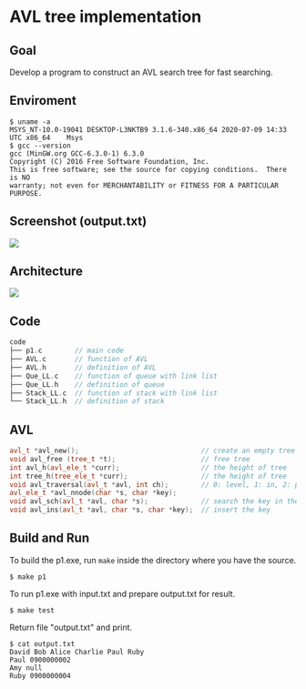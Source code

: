 # AVL tree implementation

## Goal
Develop a program to construct an AVL search tree for fast searching.

## Enviroment
```
$ uname -a
MSYS_NT-10.0-19041 DESKTOP-L3NKTB9 3.1.6-340.x86_64 2020-07-09 14:33 UTC x86_64    Msys
$ gcc --version
gcc (MinGW.org GCC-6.3.0-1) 6.3.0
Copyright (C) 2016 Free Software Foundation, Inc.
This is free software; see the source for copying conditions.  There is NO
warranty; not even for MERCHANTABILITY or FITNESS FOR A PARTICULAR PURPOSE.
```

## Screenshot (output.txt)
![](https://i.imgur.com/tyTLEMp.png)

## Architecture
![](https://i.imgur.com/d2rYc86.png)

## Code
```cpp
code
├── p1.c        // main code
├── AVL.c       // function of AVL
├── AVL.h       // definition of AVL
├── Que_LL.c    // function of queue with link list
├── Que_LL.h    // definition of queue
├── Stack_LL.c  // function of stack with link list
└── Stack_LL.h  // definition of stack
```    

## AVL
```cpp
avl_t *avl_new();                              // create an empty tree
void avl_free (tree_t *t);                     // free tree
int avl_h(avl_ele_t *curr);                    // the height of tree
int tree_h(tree_ele_t *curr);                  // the height of tree
void avl_traversal(avl_t *avl, int ch);        // 0: level, 1: in, 2: pre, 3: post
avl_ele_t *avl_nnode(char *s, char *key);
void avl_sch(avl_t *avl, char *s);             // search the key in the tree
void avl_ins(avl_t *avl, char *s, char *key);  // insert the key 
```

## Build and Run
To build the p1.exe, run `make` inside the directory where you have the source.
```
$ make p1
```
To run p1.exe with input.txt and prepare output.txt for result.
```
$ make test
```
Return file "output.txt" and print.
```
$ cat output.txt
David Bob Alice Charlie Paul Ruby
Paul 0900000002
Amy null
Ruby 0900000004
```
